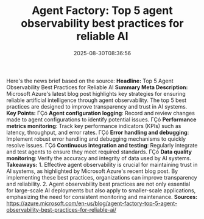 ﻿---
title: "Agent Factory: Top 5 agent observability best practices for reliable AI"
date: "2025-08-30T08:36:56"
category: "Markets"
summary: ""
slug: "agent factory top 5 agent observability best practices for r"
source_urls:
  - "https://azure.microsoft.com/en-us/blog/agent-factory-top-5-agent-observability-best-practices-for-reliable-ai/"
seo:
  title: "Agent Factory: Top 5 agent observability best practices for reliable AI | Hash n Hedge"
  description: ""
  keywords: ["news", "markets", "brief"]
---
Here's the news brief based on the source:  **Headline:** Top 5 Agent Observability Best Practices for Reliable AI  **Summary Meta Description:** Microsoft Azure's latest blog post highlights key strategies for ensuring reliable artificial intelligence through agent observability. The top 5 best practices are designed to improve transparency and trust in AI systems.  **Key Points:**  ΓÇó **Agent configuration logging**: Record and review changes made to agent configurations to identify potential issues. ΓÇó **Performance metrics monitoring**: Track key performance indicators (KPIs) such as latency, throughput, and error rates. ΓÇó **Error handling and debugging**: Implement robust error handling and debugging mechanisms to quickly resolve issues. ΓÇó **Continuous integration and testing**: Regularly integrate and test agents to ensure they meet required standards. ΓÇó **Data quality monitoring**: Verify the accuracy and integrity of data used by AI systems.  **Takeaways:**  1. Effective agent observability is crucial for maintaining trust in AI systems, as highlighted by Microsoft Azure's recent blog post. By implementing these best practices, organizations can improve transparency and reliability. 2. Agent observability best practices are not only essential for large-scale AI deployments but also apply to smaller-scale applications, emphasizing the need for consistent monitoring and maintenance.  **Sources:**  https://azure.microsoft.com/en-us/blog/agent-factory-top-5-agent-observability-best-practices-for-reliable-ai/ 
